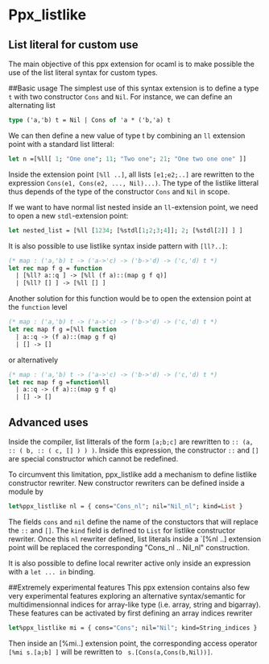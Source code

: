 # Ppx_listlike

## List literal for custom use
The main objective of this ppx extension for ocaml is to make possible the use of the list literal syntax for custom types.

##Basic usage
The simplest use of this syntax extension is to define a type `t` with two constructor `Cons` and `Nil`. For instance, we can define an alternating list
```Ocaml
type ('a,'b) t = Nil | Cons of 'a * ('b,'a) t
```

We can then define a new value of type t by combining an `ll` extension point with a standard list litteral:
```Ocaml
let n =[%ll[ 1; "One one"; 11; "Two one"; 21; "One two one one" ]]
```

Inside the extension point `[%ll ..]`, all lists `[e1;e2;..]` are rewritten to the expression `Cons(e1, Cons(e2, ..., Nil)...)`. The type of the listlike litteral thus depends of the type of the constructor `Cons` and `Nil` in scope.

If we want to have normal list nested inside an `ll`-extension point, we need to open a new `stdl`-extension point:
```Ocaml
let nested_list = [%ll [1234; [%stdl[1;2;3;4]]; 2; [%stdl[2]] ] ]
```
It is also possible to use listlike syntax inside pattern with `[ll?..]`:
```Ocaml
(* map : ('a,'b) t -> ('a->'c) -> ('b->'d) -> ('c,'d) t *)
let rec map f g = function
  | [%ll? a::q ] -> [%ll (f a)::(map g f q)]
  | [%ll? [] ] -> [%ll [] ]
```
Another solution for this function would be to open the extension point at the
`function` level

```Ocaml
(* map : ('a,'b) t -> ('a->'c) -> ('b->'d) -> ('c,'d) t *)
let rec map f g =[%ll function
  | a::q -> (f a)::(map g f q)
  | [] -> []
```
or alternatively
```Ocaml
(* map : ('a,'b) t -> ('a->'c) -> ('b->'d) -> ('c,'d) t *)
let rec map f g =function%ll
  | a::q -> (f a)::(map g f q)
  | [] -> []
```

## Advanced uses
Inside the compiler, list litterals of the form `[a;b;c]` are rewritten to
` :: (a, :: ( b, :: ( c, [] ) ) ) `. Inside this expression, the constructor `::` and `[]` are special constructor which cannot be redefined.

To circumvent this limitation, ppx_listlike add a mechanism to define listlike constructor rewriter. New constructor rewriters can be defined inside a module by
```Ocaml
let%ppx_listlike nl = { cons="Cons_nl"; nil="Nil_nl"; kind=List } 
```
The fields `cons` and `nil` define the name of the constuctors that will replace the `::` and `[]`. The `kind` field is defined to `List` for listlike constructor rewriter. Once this `nl` rewriter defined, list literals inside a `[%nl ..]
extension point will be replaced the corresponding "Cons_nl .. Nil_nl" construction.

It is also possible to define local rewriter active only inside an
expression with a `let ... in` binding.

##Extremely experimental features
This ppx extension contains also few very experimental features exploring an alternative syntax/semantic for multidimensionnal indices for array-like type (i.e. array, string and bigarray). These features can be activated by first defining
an array indices rewriter
```Ocaml
let%ppx_listlike mi = { cons="Cons"; nil="Nil"; kind=String_indices } 
```
Then inside an [%mi..] extension point, the corresponding access operator
`[%mi s.[a;b] ]` will be rewritten to ` s.[Cons(a,Cons(b,Nil))]`.
